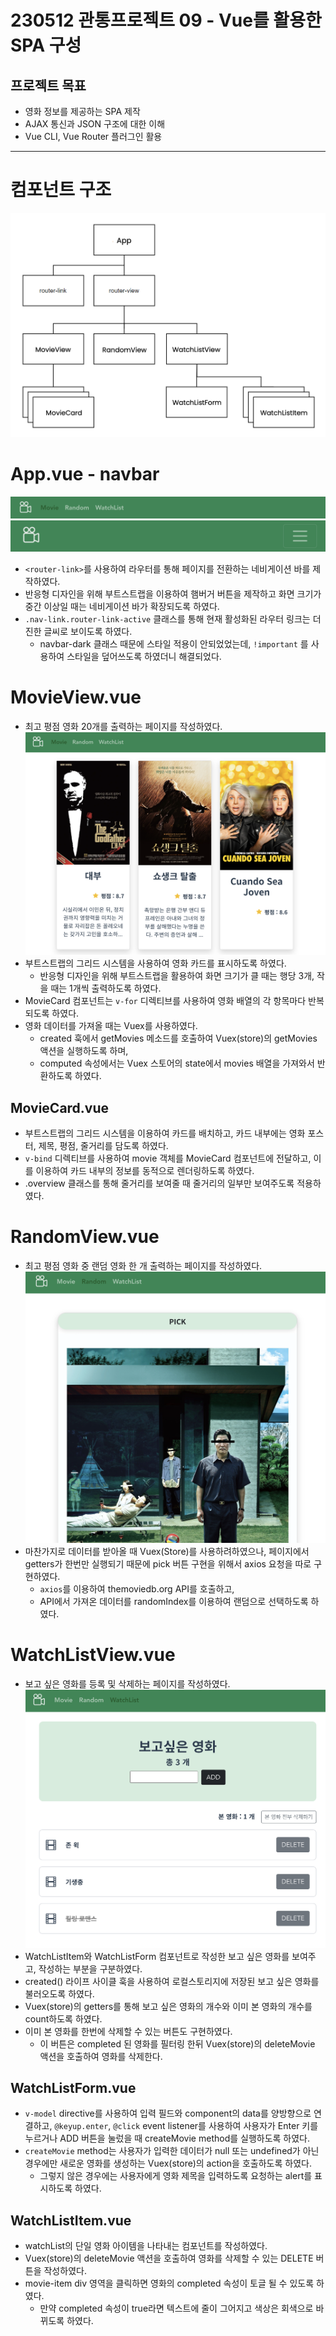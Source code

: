 # 230512 관통프로젝트 09 - Vue를 활용한 SPA 구성
## 프로젝트 목표
- 영화 정보를 제공하는 SPA 제작
- AJAX 통신과 JSON 구조에 대한 이해
- Vue CLI, Vue Router 플러그인 활용
---
# 컴포넌트 구조
![](./images/1.png)
# App.vue - navbar
![](./images/2.png)
![](./images/3.png)
- `<router-link>`를 사용하여 라우터를 통해 페이지를 전환하는 네비게이션 바를 제작하였다.
- 반응형 디자인을 위해 부트스트랩을 이용하여 햄버거 버튼을 제작하고 화면 크기가 중간 이상일 때는 네비게이션 바가 확장되도록 하였다.
- `.nav-link.router-link-active` 클래스를 통해 현재 활성화된 라우터 링크는 더 진한 글씨로 보이도록 하였다.
  - navbar-dark 클래스 때문에 스타일 적용이 안되었었는데, `!important` 를 사용하여 스타일을 덮어쓰도록 하였더니 해결되었다.
# MovieView.vue
- 최고 평점 영화 20개를 출력하는 페이지를 작성하였다.
![](./images/4.png)
- 부트스트랩의 그리드 시스템을 사용하여 영화 카드를 표시하도록 하였다.
  - 반응형 디자인을 위해 부트스트랩을 활용하여 화면 크기가 클 때는 행당 3개, 작을 때는 1개씩 출력하도록 하였다.
- MovieCard 컴포넌트는 `v-for` 디렉티브를 사용하여 영화 배열의 각 항목마다 반복되도록 하였다.
- 영화 데이터를 가져올 때는 Vuex를 사용하였다.
  - created 훅에서 getMovies 메소드를 호출하여 Vuex(store)의 getMovies 액션을 실행하도록 하며,
  - computed 속성에서는 Vuex 스토어의 state에서 movies 배열을 가져와서 반환하도록 하였다.
## MovieCard.vue
- 부트스트랩의 그리드 시스템을 이용하여 카드를 배치하고, 카드 내부에는 영화 포스터, 제목, 평점, 줄거리를 담도록 하였다.
- `v-bind` 디렉티브를 사용하여 movie 객체를 MovieCard 컴포넌트에 전달하고, 이를 이용하여 카드 내부의 정보를 동적으로 렌더링하도록 하였다.
- .overview 클래스를 통해 줄거리를 보여줄 때 줄거리의 일부만 보여주도록 적용하였다.
# RandomView.vue
- 최고 평점 영화 중 랜덤 영화 한 개 출력하는 페이지를 작성하였다.
![](./images/5.png)
- 마찬가지로 데이터를 받아올 때 Vuex(Store)를 사용하려하였으나, 페이지에서 getters가 한번만 실행되기 때문에 pick 버튼 구현을 위해서 axios 요청을 따로 구현하였다.
  -  `axios`를 이용하여 themoviedb.org API를 호출하고,
  -  API에서 가져온 데이터를 randomIndex를 이용하여 랜덤으로 선택하도록 하였다.
# WatchListView.vue
- 보고 싶은 영화를 등록 및 삭제하는 페이지를 작성하였다.
![](./images/6.png)
- WatchListItem와 WatchListForm 컴포넌트로 작성한 보고 싶은 영화를 보여주고, 작성하는 부분을 구분하였다.
- created() 라이프 사이클 훅을 사용하여 로컬스토리지에 저장된 보고 싶은 영화를 불러오도록 하였다.
- Vuex(store)의 getters를 통해 보고 싶은 영화의 개수와 이미 본 영화의 개수를 count하도록 하였다.
- 이미 본 영화를 한번에 삭제할 수 있는 버튼도 구현하였다.
  - 이 버튼은 completed 된 영화를 필터링 한뒤 Vuex(store)의 deleteMovie 액션을 호출하여 영화를 삭제한다.
## WatchListForm.vue
- `v-model` directive를 사용하여 입력 필드와 component의 data를 양방향으로 연결하고, `@keyup.enter`, `@click` event listener를 사용하여 사용자가 Enter 키를 누르거나 ADD 버튼을 눌렀을 때 createMovie method를 실행하도록 하였다.
- `createMovie` method는 사용자가 입력한 데이터가 null 또는 undefined가 아닌 경우에만 새로운 영화를 생성하는 Vuex(store)의 action을 호출하도록 하였다.
  - 그렇지 않은 경우에는 사용자에게 영화 제목을 입력하도록 요청하는 alert를 표시하도록 하였다.
## WatchListItem.vue
- watchList의 단일 영화 아이템을 나타내는 컴포넌트를 작성하였다.
- Vuex(store)의 deleteMovie 액션을 호출하여 영화를 삭제할 수 있는 DELETE 버튼을 작성하였다.
- movie-item div 영역을 클릭하면 영화의 completed 속성이 토글 될 수 있도록 하였다.
  - 만약 completed 속성이 true라면 텍스트에 줄이 그어지고 색상은 회색으로 바뀌도록 하였다.